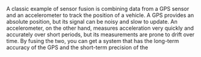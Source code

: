 A classic example of sensor fusion is combining data from a GPS sensor and an accelerometer to track the position of a vehicle. 
A GPS provides an absolute position, but its signal can be noisy and slow to update.
An accelerometer, on the other hand, measures acceleration very quickly and accurately over short periods, but its measurements are prone to drift over time.
By fusing the two, you can get a system that has the long-term accuracy of the GPS and the short-term precision of the 
